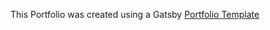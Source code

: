 This Portfolio was created using a Gatsby [Portfolio Template](https://github.com/konstantinmuenster/gatsby-theme-portfolio-minimal)